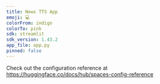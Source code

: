 ```yaml
---
title: News TTS App
emoji: 💻
colorFrom: indigo
colorTo: pink
sdk: streamlit
sdk_version: 1.43.2
app_file: app.py
pinned: false
---
```


Check out the configuration reference at https://huggingface.co/docs/hub/spaces-config-reference

